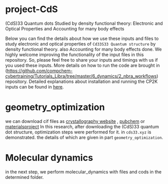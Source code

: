 # project-CdS
(CdS)33 Quantum dots Studied by density functional theory: Electronic and Optical Properties and Accounting for many body effects

Below you can find the details about how we use these inputs and files to study electronic and optical properties of `Cd33S33 Quantum structure` by density functional theory. also Accounting for many body effects done.
We highly welcome improving the functionality of the input files in this repository. So, please feel free to share your inputs and timings with us if you used these inputs.
More details on how to run the code are brought in (https://github.com/compchem-cybertraining/Tutorials_Libra/tree/master/6_dynamics/2_nbra_workflows) repository. Detailed explanations about installation and running the CP2K inputs can be found in [here](https://github.com/compchem-cybertraining/Tutorials_CP2K).

# geometry_optimization
we can download cif files as [crystallography website](http://crystallography.net/cod/) , [pubchem](https://pubchem.ncbi.nlm.nih.gov/) or [materialsproject](https://next-gen.materialsproject.org/materials)
In this research, after downloading the (CdS)33 quantum dot structure, optimization steps were performed for it. in `cds33.xyz` is demonstrated.
the details of which are given in part `geometry_optimization`.

# Molecular dynamics
in the next step, we perform molecular_dynamics with files and cods in the determined folder. 

